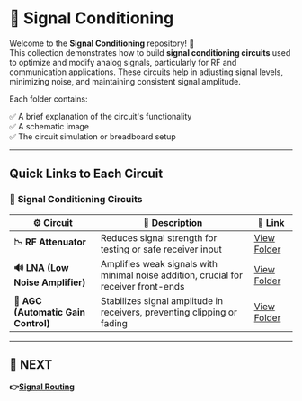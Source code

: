 # 🔌 Signal Conditioning

Welcome to the **Signal Conditioning** repository! 🎉  
This collection demonstrates how to build **signal conditioning circuits** used to optimize and modify analog signals, particularly for RF and communication applications. These circuits help in adjusting signal levels, minimizing noise, and maintaining consistent signal amplitude.

Each folder contains:

✅ A brief explanation of the circuit's functionality  
✅ A schematic image  
✅ The circuit simulation or breadboard setup  

---

## Quick Links to Each Circuit

### 🔹 **Signal Conditioning Circuits**  

| ⚙️ Circuit                | 📜 Description                                                                  | 🔗 Link                                              |
|--------------------------|----------------------------------------------------------------------------------|-----------------------------------------------------|
| **📉 RF Attenuator**      | Reduces signal strength for testing or safe receiver input                      | [View Folder](./RF_Attenuator)                       |
| **🔊 LNA (Low Noise Amplifier)** | Amplifies weak signals with minimal noise addition, crucial for receiver front-ends | [View Folder](./LNA)                             |
| **🔄 AGC (Automatic Gain Control)** | Stabilizes signal amplitude in receivers, preventing clipping or fading       | [View Folder](./AGC)                                |

---

## 🔹 NEXT  
**👉[Signal Routing](../Signal_Routing)**
